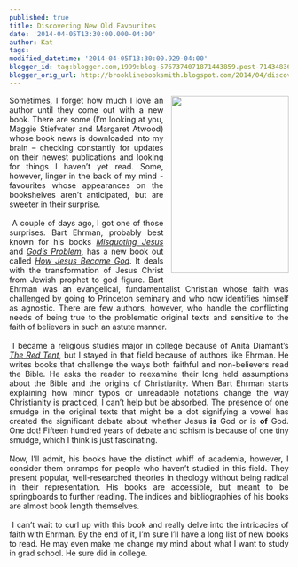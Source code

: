 ```yaml
---
published: true
title: Discovering New Old Favourites
date: '2014-04-05T13:30:00.000-04:00'
author: Kat
tags: 
modified_datetime: '2014-04-05T13:30:00.929-04:00'
blogger_id: tag:blogger.com,1999:blog-5767374071871443859.post-7143483661514032781
blogger_orig_url: http://brooklinebooksmith.blogspot.com/2014/04/discovering-new-old-favourites.html
---
```


<div dir="ltr" style="text-align: left;" trbidi="on"><div class="separator" style="clear: both; text-align: justify;"><a href="http://sullydish.files.wordpress.com/2014/04/how-jesus-became-god.jpg?w=312&amp;h=468" imageanchor="1" style="clear: right; float: right; margin-bottom: 1em; margin-left: 1em;"><img border="0" src="http://sullydish.files.wordpress.com/2014/04/how-jesus-became-god.jpg?w=312&amp;h=468" height="320" width="212" /></a></div><div style="text-align: justify;">Sometimes, I forget how much I love an author until they come out with a new book. There are some (I’m looking at you, Maggie Stiefvater and Margaret Atwood) whose book news is downloaded into my brain – checking constantly for updates on their newest publications and looking for things I haven’t yet read. Some, however, linger in the back of my mind - favourites whose appearances on the bookshelves aren’t anticipated, but are sweeter in their surprise.</div><div style="text-align: justify;"><br /></div><div style="text-align: justify;">&nbsp;A couple of days ago, I got one of those surprises. Bart Ehrman, probably best known for his books <i><a href="http://www.brooklinebooksmith-shop.com/book/9780060859510">Misquoting Jesus</a></i> and <i><a href="http://www.brooklinebooksmith-shop.com/book/9780061173929">God’s Problem</a></i>, has a new book out called <i><a href="http://www.brooklinebooksmith-shop.com/book/9780310519591">How Jesus Became God</a></i>. It deals with the transformation of Jesus Christ from Jewish prophet to god figure. Bart Ehrman was an evangelical, fundamentalist Christian whose faith was challenged by going to Princeton seminary and who now identifies himself as agnostic. There are few authors, however, who handle the conflicting needs of being true to the problematic original texts and sensitive to the faith of believers in such an astute manner.</div><div style="text-align: justify;"><br /></div><div style="text-align: justify;">&nbsp;I became a religious studies major in college because of Anita Diamant’s <a href="http://www.brooklinebooksmith-shop.com/book/9780312427290"><i>The Red Tent</i></a>, but I stayed in that field because of authors like Ehrman. He writes books that challenge the ways both faithful and non-believers read the Bible. He asks the reader to reexamine their long held assumptions about the Bible and the origins of Christianity. When Bart Ehrman starts explaining how minor typos or unreadable notations change the way Christianity is practiced, I can’t help but be absorbed. The presence of one smudge in the original texts that might be a dot signifying a vowel has created the significant debate about whether Jesus&nbsp;<b>is</b>&nbsp;God or is&nbsp;<b>of</b>&nbsp;God. One dot! Fifteen hundred years of debate and schism is because of one tiny smudge, which I think is just fascinating.</div><div style="text-align: justify;"><br /></div><div style="text-align: justify;">Now, I’ll admit, his books have the distinct whiff of academia, however, I consider them onramps for people who haven’t studied in this field. They present popular, well-researched theories in theology without being radical in their representation. His books are accessible, but meant to be springboards to further reading. The indices and bibliographies of his books are almost book length themselves.</div><div style="text-align: justify;"><br /></div><div style="text-align: justify;">&nbsp;I can’t wait to curl up with this book and really delve into the intricacies of faith with Ehrman. By the end of it, I’m sure I’ll have a long list of new books to read. He may even make me change my mind about what I want to study in grad school. He sure did in college. </div><div style="text-align: justify;"><br /></div></div>